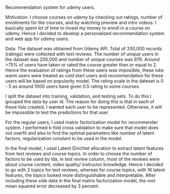 Recommendation system for udemy users.

Motivation:
I choose courses on udemy by checking out ratings, number of enrollments for the courses, and by watching preview and intro videos. 
I basically spent lot of time to invest my money to enroll in a course on udemy. Hence I decided to develop a personalized 
recommendation system and web app for udemy users.


Data: The dataset was obtained from Udemy API. Total of 330,000 records (ratings) were collected with text reviews. The number of unique users in the dataset was 200,000 and number of unique courses was 976. Around >75% of users have taken or rated the course greater than or equal to 2. Hence the evaluation of ratings from these users was imposiible, these luke warm users were treated as cold start users and recommendation for these users will be based on popularity model. The rating scale in the dateset is 0 - 5 as around 1000 users have given 0.5 rating to some courses.


I split the dataset into training, validation, and testing sets. To do this I grouped the data by user id. The reason for doing this is that in each of these lists created, I wanted each user to be represented. Otherwise, it will be impossible to test the predictions for that user


For the regular users, I used matrix factorization model for recommender system. I performed k-fold cross validation to make sure that model does not overfit and also to find the optimal parameters like number of latent factors, regularization constant to be used in the model.

In the final model, I used Latent Dirichlet allocation to extract latent features from text reviews and course topics. In order to choose the number of factors to be used by lda, in test review column, most of the reviews were about course content, video quality/ instructor knowledge. Hence I decided to go with 2 topics for text reviews, whereas for course topics, with 16 latent features, the topics looked more distinguishable and interpretable. After including these side data in the final matrix factorization model, the root mean squared error decreased by 3 percent. 





